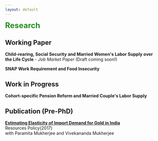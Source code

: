 ```yaml
---
layout: default
---
```


<span style=" color:ForestGreen; font-size:25px;">**Research**</span>

<!--
You can also find my articles on my Google Scholar profile. -->

## Working Paper

**Child-rearing, Social Security and Married Women's Labor Supply over the Life Cycle** - *Job Market Paper* (Draft coming soon!) <br>

**SNAP Work Requirement and Food Insecurity**


## Work in Progress

**Cohort-specific Pension Reform and Married Couple's Labor Supply**

## Publication (Pre-PhD)


**[Estimating Elasticity of Import Demand for Gold in India](https://www.sciencedirect.com/science/article/abs/pii/S0301420716302410?via%3Dihub)**    
Resources Policy(2017) <br>
with Paramita Mukherjee and Vivekananda Mukherjee 





<br><br>
